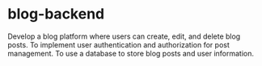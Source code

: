 # blog-backend
Develop a blog platform where users can create, edit, and delete blog posts. To implement user authentication and authorization for post management. To use a database to store blog posts and user information.
